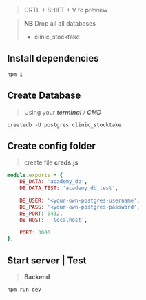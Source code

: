 > CRTL + SHIFT + V to preview

> **NB** Drop all all databases
> - clinic_stocktake

## Install dependencies
```
npm i

```

## Create Database
> Using your ***terminal*** / ***CMD***
```
createdb -U postgres clinic_stocktake

```

## Create config folder
> create file **creds.js**
```ruby
module.exports = {
    DB_DATA: 'academy_db',
    DB_DATA_TEST: 'academy_db_test', 

    DB_USER: '<your-own-postgres-username',
    DB_PASS: '<your-own-postgres-password',
    DB_PORT: 5432,
    DB_HOST:  'localhost',    

    PORT: 3000
};
```

## Start server | Test
> **Backend**
```
npm run dev

```